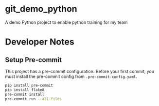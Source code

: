 # git_demo_python
A demo Python project to enable python training for my team

# Developer Notes
## Setup Pre-commit
This project has a pre-commit configuration. Before your first commit, you must install the pre-commit config
from `.pre-commit-config.yaml`.

``` bash
pip install pre-commit
pip install flake8
pre-commit install
pre-commit run --all-files
```
